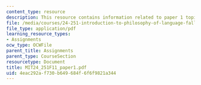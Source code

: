 ```yaml
---
content_type: resource
description: This resource contains information related to paper 1 topics.
file: /media/courses/24-251-introduction-to-philosophy-of-language-fall-2011/4eac292af730b649684f6f6f9821a344_MIT24_251F11_paper1.pdf
file_type: application/pdf
learning_resource_types:
- Assignments
ocw_type: OCWFile
parent_title: Assignments
parent_type: CourseSection
resourcetype: Document
title: MIT24_251F11_paper1.pdf
uid: 4eac292a-f730-b649-684f-6f6f9821a344
---
```


